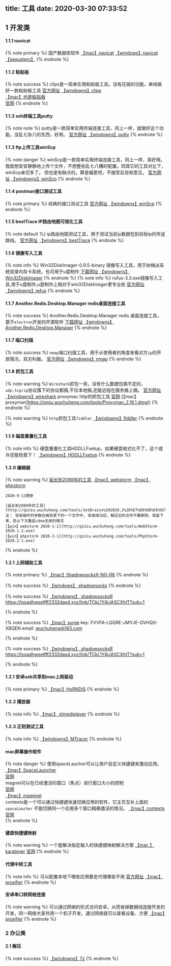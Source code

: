 title: 工具
date: 2020-03-30 07:33:52
---
## 1 开发类

#### 1.1.1 navicat
{% note primary %}
国产数据库软件
[【mac】navicat](http://qiniu.wuchuheng.com/Navicat_Premium_15.0.12_macwk.com.dmg)
[【windows】navicat](http://qiniu.wuchuheng.com/navicat%E4%B8%AD%E6%96%87%E7%89%88%E7%A0%B4%E8%A7%A3.zip)
[【sequelpro】](https://www.sequelpro.com)
{% endnote %}

#### 1.1.2 粘贴板

{% note success %}
clipx是一简单实用粘贴板工具。没有花销的功能，单纯做好一款粘贴板工具
[官方网址](https://bluemars.org/clipx/)
[【windowns】clipx](http://qiniu.wuchuheng.com/clipx1.0.3.9.exe)  
[【mac】也是粘贴板](https://qiniu.wuchuheng.com/tools/1Clipboard.dmg)  
[官网](http://1clipboard.io/)
{% endnote %}

#### 1.1.3 ssh终端工具putty
{% note note %}
putty是一款简单实用终端连接工具，同上一样，就做好这个功能，没乱七杂八的东西，好用。
[官方网址](https://www.putty.org/)
[【windowns】putty](http://qiniu.wuchuheng.com/putty.exe)
{% endnote %}

#### 1.1.3 ftp上传工具winScp
{% note danger %}
    winScp是一款简单实用终端连接工具，同上一样，真好用。我就想安安静静地上传个文件，不想整些乱七八糟的配置。同其它的工具对比下，winScp亲切多了。
    但也是有缺点的，算是偏爱吧，不接受反驳和意见。
    [官方网址](https://winscp.net/eng/index.php)
    [【windowns】winScp](http://qiniu.wuchuheng.com/WinSCP-5.13.3-Setup.exe)
{% endnote %}

#### 1.1.4 postman接口测试工具 
{% note  primary %}
    经典的接口测试工具
    [官方网址](https://www.postman.com/)
    [【windowns】winScp](http://qiniu.wuchuheng.com/PostmanCanary-win64-7.22.0-canary05-Setup.exe)
{% endnote %}

#### 1.1.5 bestTrace IP路由地图可视化工具 
{% note default %}
    ip路由地图测试工具，用于测试当前ip数据包到目标ip的传送路线。
    [官方网址](https://tools.ipip.net/convert.php)
    [【windowns】bestTrace](http://qiniu.wuchuheng.com/besttrace.exe)
{% endnote %}




#### 1.1.6 镜像写入工具
{% note info %}
    Win32DiskImager-0.9.5-binary 镜像写入工具，用于树梅派系统烧录内存卡系统，也可用于u盘制作
    [下载网址](https://sourceforge.net/projects/win32diskimager/)
    [【windowns】 Win32DiskImager](http://qiniu.wuchuheng.com/Win32DiskImager-0.9.5-binary.zip)
{% endnote %}
{% note info %}
     rufus-3.3.exe镜像写入工具,用于u盘制作,u盘制作上相对于win32DiskImager更专业些
    [官方网址](https://rufus.ie/)
    [【windowns】refus](http://qiniu.wuchuheng.com/rufus-3.3.exe)
{% endnote %}

#### 1.1.7 Another.Redis.Desktop.Manager redis桌面连接工具
{% note success  %}
    Another.Redis.Desktop.Manager redis 桌面连接工具，基于`electron`开发的开源软件
    [下载网址](https://www.electronjs.org/apps/anotherredisdesktopmanager)
    [【windowns】Another.Redis.Desktop.Manager](http://qiniu.wuchuheng.com/tools/Another.Redis.Desktop.Manager.1.3.4.exe)
{% endnote %}


#### 1.1.7 端口扫描
{% note success  %}
    `nmap`端口扫描工具，用于从使用者的角度来看对方`ip`的开放情况，双刃利器。
    [官方网址](https://nmap.org/)
    [【windowns】nmap](http://qiniu.wuchuheng.com/nmap-7.80-win32.zip)
{% endnote %}

#### 1.1.8 抓包工具

{% note warning  %}
    `Wireshark`抓包一哥，没有什么数据包搞不定的，`udp,tcp/ip`协议簇下的协议都搞,不仅本地搞,还能远程在服务器上搞。
    [官方网址](https://www.solarwinds.com/)
    [【windowns】wireshark](http://qiniu.wuchuheng.com/Wireshark-win64-3.0.6.exe)
    proxymac http的抓包工具 [官网](https://proxyman.io/)
    [【mac】proxyman]https://qiniu.wuchuheng.com/tools/Proxyman_2.16.1.dmg()
{% endnote %}

{% note warning  %}
    `http`抓包工具`fiddler`
    [【windowns】fiddler](http://qiniu.wuchuheng.com/fiddler5.zip)
{% endnote %}


#### 1.1.9 磁盘重置化工具

{% note info %}
    硬盘重置化工具HDDLLFsetup，如果硬盘格式化不了，这个或许还能抢救下！
    [【windowns】HDDLLFsetup](http://qiniu.wuchuheng.com/HDDLLFsetup.4.40.exe)
{% endnote %}

#### 1.2.0 编辑器

{% note warning  %}
    [延长到2089年的工具](http://qiniu.wuchuheng.com/ide/jetbrains-agent.jar)
    [【mac】webstorm](http://qiniu.wuchuheng.com/images/WebStorm-2020.1.1.dmg)
    [【mac】phpstorm](http://qiniu.wuchuheng.com/images/PhpStorm-2020.1.1.dmg)

    2020-9-13更新
    
    [延长到2089年的工具](http://qiniu.wuchuheng.com/tools/JetBrains%202020.2%20%E7%89%88%E6%9C%AC%20%E5%85%A8%E5%AE%B6%E6%A1%B6%E6%BF%80%E6%B4%BB%E6%96%B9%E5%BC%8F.zip)
    注： 安装插件的参数在根目录下的一个文件中, 安装成功后，解压后的文件不要删除，保留下来，防止下次重启idea无效的情况
    [【win】webstorm 2020-1-2](http://qiniu.wuchuheng.com/tools/WebStorm-2020.1.2.exe)
    [【win】phpstorm 2020-2-1](http://qiniu.wuchuheng.com/tools/PhpStorm-2020.2.1.exe)


{% endnote %}

#### 1.2.1 上网辅助工具
{% note primary %}
[【mac】ShadowsocksX-NG-R8](https://qiniu.wuchuheng.com/tools/ShadowsocksX-NG-R8.dmg)
{% endnote %}

{% note success %}
[【windows】 shadowsocks](https://wuchuheng.com/images/Shadowsocks-4.1.10.0%20.zip)
{% endnote %}

{% note success %}
[【windowns】 shadowsocksR](https://qiniu.wuchuheng.com/tools/ShadowsocksR-Portable-Win64-5.1.10.7z)
https://losadhwselfff2332dasd.xyz/link/TCkL1Y4jJASCXhtT?sub=1

{% endnote %}


{% note success %}
[【mac】surge](https://nssurge.com/)
key:  FVVFA-LQQRE-JMYJE-GVHQS-XBQEN
email: wuchuheng@163.com

{% endnote %}

{% note success %}
[【windowns】 shadowsocksR](https://qiniu.wuchuheng.com/tools/ShadowsocksR-Portable-Win64-5.1.10.7z)
https://losadhwselfff2332dasd.xyz/link/TCkL1Y4jJASCXhtT?sub=1

{% endnote %}


#### 1.2.1 安卓usb共享到mac上网驱动
{% note primary %}
[【mac】HoRNDIS](https://qiniu.wuchuheng.com/tools/HoRNDIS-rel7.pkg)
{% endnote %}

#### 1.2.2 播放器
{% note info %}
    [【mac】 elmediplayer](http://qiniu.wuchuheng.com/tools/elmediaplayer.dmg)
{% endnote %}

#### 1.2.3 正则测试工具
{% note info %}
    [【windowns】MTracer](http://qiniu.wuchuheng.com/MTracer.zip)
{% endnote %}

#### mac屏幕操作软件
{% note danger  %}
  使用spaceLaucher可以让用户自定义快捷键来激动应用。  
  [【mac】SpaceLauncher](https://qiniu.wuchuheng.com/tools/SpaceLauncher.zip)  
  [官网](https://spacelauncherapp.com/)  
  magnet可以在已经激活的窗口（焦点）进行窗口大小的控制  
  [官网](https://magnet.crowdcafe.com/)  
  [【mac】magenet](https://qiniu.wuchuheng.com/tools/Magnet%20Pro_2.4.5.dmg)  
  contexts是一个可以通过快捷键快速切换应用的软件，它主页互补上面的`spaceLaucher` 不能切换同一个应用多个窗口精确激活的情况。
  [【mac】contexts](https://qiniu.wuchuheng.com/tools/Contexts-3.7.1.dmg)
  [官网](https://contexts.co/)  
{% endnote %}

#### 键盘快捷键映射
{% note warning %}
  一个能解决指定输入的快捷键映射解决方案
  [【mac 】 karabiner](https://qiniu.wuchuheng.com/tools/Karabiner-Elements-12.10.0.dmg)
  [官网](https://karabiner-elements.pqrs.org/)
{% endnote %}


#### 代理中转工具
{% note info %}
      可以配置本地下哪些应用要走代理哪些不用
    [官方网址](https://www.proxifier.com/)
    [【mac】proxifier](https://qiniu.wuchuheng.com/tools/ProxifierMac.dmg)
{% endnote %}

####  安卓串口转网络连接
{% note warning  %}
	可以通过网络的形式访问安卓，从而省掉数据线连接开发的开发，同一网络大家共用一个机子开发，通过网络就可以查看设备，方便
	[【mac】proxifier](https://qiniu.wuchuheng.com/tools/QtScrcpy-mac-x64-v1.4.1.dmg)
{% endnote %}





### 2 办公类

####  2.1 解压

{% note success %}
[【windowns】7z](https://qiniu.wuchuheng.com/tools/7z1900-x64.exe)
{% endnote %}




